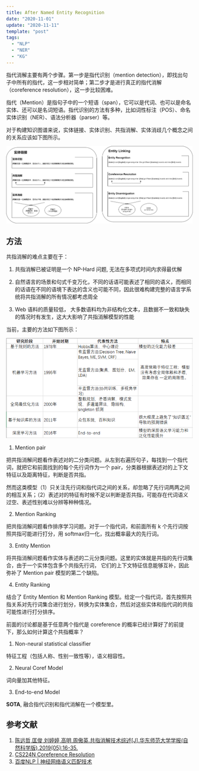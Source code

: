 ```yaml
---
title: After Named Entity Recognition
date: "2020-11-01"
update: "2020-11-11"
template: "post"
tags:
  - "NLP"
  - "NER"
  - "KG"
---
```


指代消解主要有两个步骤。第一步是指代识别（mention detection），即找出句子中所有的指代，这一步相对简单；第二步才是进行真正的指代消解（coreference resolution），这一步比较困难。

<!--truncate-->

指代（Mention）是指句子中的一个短语（span），它可以是代词、也可以是命名实体、还可以是名词短语。指代识别的方法有多种，比如词性标注（POS）、命名实体识别（NER）、语法分析器（parser）等。

对于构建知识图谱来说，实体链接、实体识别、共指消解、实体消歧几个概念之间的关系应该如下图所示。

![Entity Linking](/img/blog/2020-10-30-After-Named-Entity-Recognition/entity-linking.png)

## 方法

共指消解的难点主要在于：

1. 共指消解已被证明是一个 NP-Hard 问题, 无法在多项式时间内求得最优解

2. 自然语言的场景和句式千变万化，不同的话语可能表述了相同的语义，而相同的话语在不同的语境下表达的含义也可能不同，因此很难构建完整的语言学系统将共指消解的所有情况都考虑周全

3. Web 语料的质量较低， 大多数语料均为非结构化文本，且数据不一致和缺失的情况时有发生，这大大影响了共指消解模型的性能

当前，主要的方法如下图所示：

![Methods](/img/blog/2020-10-30-After-Named-Entity-Recognition/methods.png)

1. Mention pair

把共指消解问题看作表述对的二分类问题。从左到右遍历句子，每找到一个指代词，就把它和前面找到的每个先行词作为一个 pair，分类器根据表述对的上下文特征以及距离特征，判断是否共指。

然而这类模型（1）只关注先行词和指代词之间的关系，却忽略了先行词两两之间的相互关系；（2）表述对的特征有时候不足以判断是否共指，可能存在代词语义过空、表述性别难以分辨等种种情况。

2. Mention Ranking

把共指消解问题看作排序学习问题。对于一个指代词，和前面所有 k 个先行词按照共指可能进行打分，用 softmax归一化，找出概率最大的先行词。

3. Entity Mention

将共指消解问题看作实体与表述的二元分类问题。这里的实体就是共指的先行词集合，由于一个实体包含多个共指先行词， 它们的上下文特征信息能够互补，因此弥补了 Mention pair 模型的第二个缺陷。

4. Entity Ranking

结合了 Entity Mention 和 Mention Ranking 模型。给定一个指代词，首先按照共指关系对先行词集合进行划分，转换为实体集合，然后对这些实体和指代词的共指可能性进行打分排序。

前面的讨论都是基于任意两个指代是 coreference 的概率已经计算好了的前提下，那么如何计算这个共指概率？

1. Non-neural statistical classifier

特征工程（包括人称、性别一致性等），语义相容性。

2. Neural Coref Model

词向量加其他特征。

3. End-to-end Model

**SOTA**, 融合指代识别和指代消解在一个模型里。

## 参考文献

1. [陈远哲,匡俊,刘婷婷,高明,周傲英.共指消解技术综述[J].华东师范大学学报(自然科学版),2019(05):16-35.](https://kns.cnki.net/kcms/detail/detail.aspx?dbcode=CJFD&dbname=CJFDLAST2019&filename=HDSZ201905003&v=V6m33Xv4mKBI5OLW6ldL3QQbGfFQsGI6rP8hJOZOAI%25mmd2Bdg9IL2Kht7cn4BTHjVFc5)
2. [CS224N Coreference Resolution](https://bitjoy.net/2020/03/08/cs224n%ef%bc%882-26%ef%bc%89coreference-resolution/)
3. [百度NLP | 神经网络语义匹配技术](https://baijiahao.baidu.com/s?id=1570247207721372)